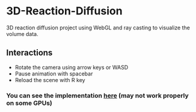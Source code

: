 # 3D-Reaction-Diffusion

3D reaction diffusion project using WebGL and ray casting to visualize the volume data.

## Interactions

* Rotate the camera using arrow keys or WASD
* Pause animation with spacebar
* Reload the scene with R key

### You can see the implementation [here](https://pedroravaglia.github.io/3D-Reaction-Diffusion/) (may not work properly on some GPUs)
